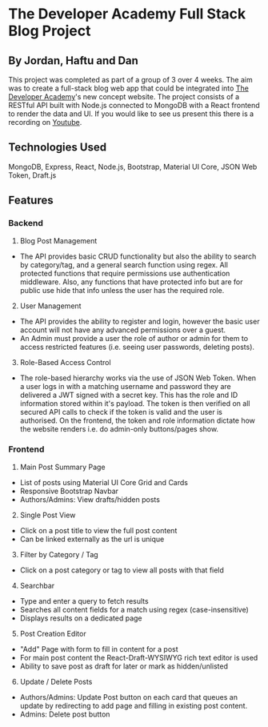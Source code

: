 # The Developer Academy Full Stack Blog Project
## By Jordan, Haftu and Dan

This project was completed as part of a group of 3 over 4 weeks. The aim was to create a full-stack blog web app that could be integrated into [The Developer Academy](https://thedeveloperacademy.com/)'s new concept website. The project consists of a RESTful API built with Node.js connected to MongoDB with a React frontend to render the data and UI. If you would like to see us present this there is a recording on [Youtube](https://www.youtube.com/watch?v=LNpqqtUJhWk&t=3354s).

## Technologies Used

MongoDB, Express, React, Node.js, Bootstrap, Material UI Core, JSON Web Token, Draft.js

## Features

### Backend

1. Blog Post Management
- The API provides basic CRUD functionality but also the ability to search by category/tag, and a general search function using regex. All protected functions that require permissions use authentication middleware. Also, any functions that have protected info but are for public use hide that info unless the user has the required role.

2. User Management
- The API provides the ability to register and login, however the basic user account will not have any advanced permissions over a guest.
- An Admin must provide a user the role of author or admin for them to access restricted features (i.e. seeing user passwords, deleting posts).

3. Role-Based Access Control
- The role-based hierarchy works via the use of JSON Web Token. When a user logs in with a matching username and password they are delivered a JWT signed with a secret key. This has the role and ID information stored within it's payload. The token is then verified on all secured API calls to check if the token is valid and the user is authorised. On the frontend, the token and role information dictate how the website renders i.e. do admin-only buttons/pages show.

### Frontend

1. Main Post Summary Page
- List of posts using Material UI Core Grid and Cards
- Responsive Bootstrap Navbar
- Authors/Admins: View drafts/hidden posts

2. Single Post View
- Click on a post title to view the full post content
- Can be linked externally as the url is unique

3. Filter by Category / Tag
- Click on a post category or tag to view all posts with that field

4. Searchbar
- Type and enter a query to fetch results
- Searches all content fields for a match using regex (case-insensitive)
- Displays results on a dedicated page

5. Post Creation Editor
- "Add" Page with form to fill in content for a post
- For main post content the React-Draft-WYSIWYG rich text editor is used
- Ability to save post as draft for later or mark as hidden/unlisted

6. Update / Delete Posts
- Authors/Admins: Update Post button on each card that queues an update by redirecting to add page and filling in existing post content.
- Admins: Delete post button



